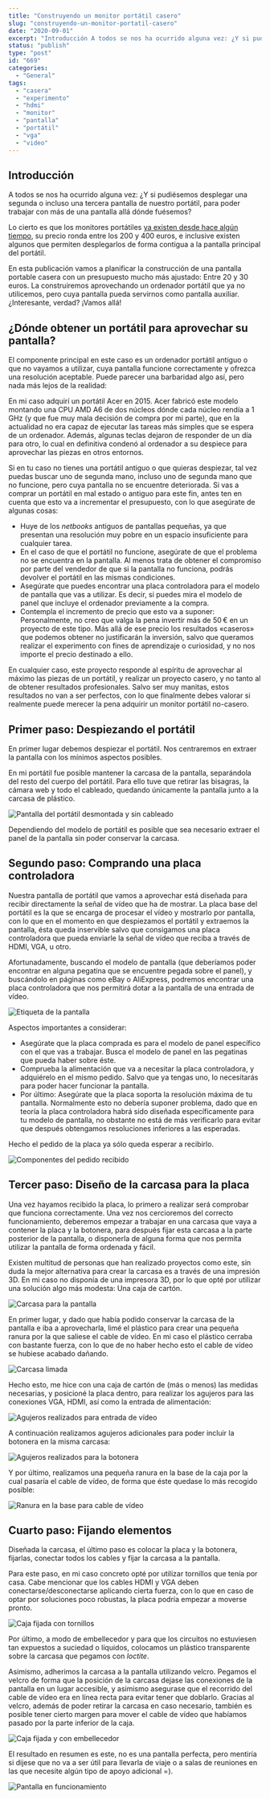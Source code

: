 ```yaml
---
title: "Construyendo un monitor portátil casero"
slug: "construyendo-un-monitor-portatil-casero"
date: "2020-09-01"
excerpt: "Introducción A todos se nos ha ocurrido alguna vez: ¿Y si pudiésemos desplegar una segunda o incluso una tercera pantalla de nuestro portátil, para poder trabajar con más de una pantalla allá dónde fuésemos? Lo cierto es que los monitores portátiles ya existen desde hace algún tiempo, su precio ronda entre los 200 y 400 &hellip; Sigue leyendo Construyendo un monitor portátil casero"
status: "publish"
type: "post"
id: "669"
categories:
  - "General"
tags:
  - "casera"
  - "experimento"
  - "hdmi"
  - "monitor"
  - "pantalla"
  - "portátil"
  - "vga"
  - "video"
---
```


## Introducción

A todos se nos ha ocurrido alguna vez: ¿Y si pudiésemos desplegar una segunda o incluso una tercera pantalla de nuestro portátil, para poder trabajar con más de una pantalla allá dónde fuésemos?

Lo cierto es que los monitores portátiles [ya existen desde hace algún tiempo](https://www.pccomponentes.com/msi-optix-mag161v-156-led-ips-fullhd), su precio ronda entre los 200 y 400 euros, e inclusive existen algunos que permiten desplegarlos de forma contigua a la pantalla principal del portátil.

En esta publicación vamos a planificar la construcción de una pantalla portable casera con un presupuesto mucho más ajustado: Entre 20 y 30 euros. La construiremos aprovechando un ordenador portátil que ya no utilicemos, pero cuya pantalla pueda servirnos como pantalla auxiliar. ¿Interesante, verdad? ¡Vamos allá!

## ¿Dónde obtener un portátil para aprovechar su pantalla?

El componente principal en este caso es un ordenador portátil antiguo o que no vayamos a utilizar, cuya pantalla funcione correctamente y ofrezca una resolución aceptable. Puede parecer una barbaridad algo así, pero nada más lejos de la realidad:

En mi caso adquirí un portátil Acer en 2015. Acer fabricó este modelo montando una CPU AMD A6 de dos núcleos dónde cada núcleo rendía a 1 GHz (y que fue muy mala decisión de compra por mi parte), que en la actualidad no era capaz de ejecutar las tareas más simples que se espera de un ordenador. Además, algunas teclas dejaron de responder de un día para otro, lo cual en definitiva condenó al ordenador a su despiece para aprovechar las piezas en otros entornos.

Si en tu caso no tienes una portátil antiguo o que quieras despiezar, tal vez puedas buscar uno de segunda mano, incluso uno de segunda mano que no funcione, pero cuya pantalla no se encuentre deteriorada. Si vas a comprar un portátil en mal estado o antiguo para este fin, antes ten en cuenta que esto va a incrementar el presupuesto, con lo que asegúrate de algunas cosas:

*   Huye de los *netbooks* antiguos de pantallas pequeñas, ya que presentan una resolución muy pobre en un espacio insuficiente para cualquier tarea.
*   En el caso de que el portátil no funcione, asegúrate de que el problema no se encuentra en la pantalla. Al menos trata de obtener el compromiso por parte del vendedor de que si la pantalla no funciona, podrás devolver el portátil en las mismas condiciones.
*   Asegúrate que puedes encontrar una placa controladora para el modelo de pantalla que vas a utilizar. Es decir, si puedes mira el modelo de panel que incluye el ordenador previamente a la compra.
*   Contempla el incremento de precio que esto va a suponer: Personalmente, no creo que valga la pena invertir más de 50 € en un proyecto de este tipo. Más allá de ese precio los resultados «caseros» que podemos obtener no justificarán la inversión, salvo que queramos realizar el experimento con fines de aprendizaje o curiosidad, y no nos importe el precio destinado a ello.

En cualquier caso, este proyecto responde al espíritu de aprovechar al máximo las piezas de un portátil, y realizar un proyecto casero, y no tanto al de obtener resultados profesionales. Salvo ser muy manitas, estos resultados no van a ser perfectos, con lo que finalmente debes valorar si realmente puede merecer la pena adquirir un monitor portátil no-casero.

## Primer paso: Despiezando el portátil

En primer lugar debemos despiezar el portátil. Nos centraremos en extraer la pantalla con los mínimos aspectos posibles.

En mi portátil fue posible mantener la carcasa de la pantalla, separándola del resto del cuerpo del portátil. Para ello tuve que retirar las bisagras, la cámara web y todo el cableado, quedando únicamente la pantalla junto a la carcasa de plástico.

![Pantalla del portátil desmontada y sin cableado](/images/posts/2020-monitor-portatil/pantalla-desmontada.jpg)

Dependiendo del modelo de portátil es posible que sea necesario extraer el panel de la pantalla sin poder conservar la carcasa.

## Segundo paso: Comprando una placa controladora

Nuestra pantalla de portátil que vamos a aprovechar está diseñada para recibir directamente la señal de vídeo que ha de mostrar. La placa base del portátil es la que se encarga de procesar el vídeo y mostrarlo por pantalla, con lo que en el momento en que despiezamos el portátil y extraemos la pantalla, ésta queda inservible salvo que consigamos una placa controladora que pueda enviarle la señal de vídeo que reciba a través de HDMI, VGA, u otro.

Afortunadamente, buscando el modelo de pantalla (que deberíamos poder encontrar en alguna pegatina que se encuentre pegada sobre el panel), y buscándolo en páginas como eBay o AliExpress, podremos encontrar una placa controladora que nos permitirá dotar a la pantalla de una entrada de vídeo.

![Etiqueta de la pantalla](/images/posts/2020-monitor-portatil/etiqueta-pantalla.jpg)

Aspectos importantes a considerar:

*   Asegúrate que la placa comprada es para el modelo de panel específico con el que vas a trabajar. Busca el modelo de panel en las pegatinas que pueda haber sobre éste.
*   Comprueba la alimentación que va a necesitar la placa controladora, y adquiérelo en el mismo pedido. Salvo que ya tengas uno, lo necesitarás para poder hacer funcionar la pantalla.
*   Por último: Asegúrate que la placa soporta la resolución máxima de tu pantalla. Normalmente esto no debería suponer problema, dado que en teoría la placa controladora habrá sido diseñada específicamente para tu modelo de pantalla, no obstante no está de más verificarlo para evitar que después obtengamos resoluciones inferiores a las esperadas.

Hecho el pedido de la placa ya sólo queda esperar a recibirlo.

![Componentes del pedido recibido](/images/posts/2020-monitor-portatil/pedido-recibido.jpg)

## Tercer paso: Diseño de la carcasa para la placa

Una vez hayamos recibido la placa, lo primero a realizar será comprobar que funciona correctamente. Una vez nos cercioremos del correcto funcionamiento, deberemos empezar a trabajar en una carcasa que vaya a contener la placa y la botonera, para después fijar esta carcasa a la parte posterior de la pantalla, o disponerla de alguna forma que nos permita utilizar la pantalla de forma ordenada y fácil.

Existen multitud de personas que han realizado proyectos como este, sin duda la mejor alternativa para crear la carcasa es a través de una impresión 3D. En mi caso no disponía de una impresora 3D, por lo que opté por utilizar una solución algo más modesta: Una caja de cartón.

![Carcasa para la pantalla](/images/posts/2020-monitor-portatil/caja-carton.jpg)

En primer lugar, y dado que había podido conservar la carcasa de la pantalla e iba a aprovecharla, limé el plástico para crear una pequeña ranura por la que saliese el cable de vídeo. En mi caso el plástico cerraba con bastante fuerza, con lo que de no haber hecho esto el cable de vídeo se hubiese acabado dañando.

![Carcasa limada](/images/posts/2020-monitor-portatil/limado.jpg)

Hecho esto, me hice con una caja de cartón de (más o menos) las medidas necesarias, y posicioné la placa dentro, para realizar los agujeros para las conexiones VGA, HDMI, así como la entrada de alimentación:

![Agujeros realizados para entrada de vídeo](/images/posts/2020-monitor-portatil/agujeros-video.jpg)

A continuación realizamos agujeros adicionales para poder incluir la botonera en la misma carcasa:

![Agujeros realizados para la botonera](/images/posts/2020-monitor-portatil/agujeros-botonera.jpg)

Y por último, realizamos una pequeña ranura en la base de la caja por la cual pasaría el cable de vídeo, de forma que éste quedase lo más recogido posible:

![Ranura en la base para cable de vídeo](/images/posts/2020-monitor-portatil/ranura-video.jpg)

## Cuarto paso: Fijando elementos

Diseñada la carcasa, el último paso es colocar la placa y la botonera, fijarlas, conectar todos los cables y fijar la carcasa a la pantalla.

Para este paso, en mi caso concreto opté por utilizar tornillos que tenía por casa. Cabe mencionar que los cables HDMI y VGA deben conectarse/desconectarse aplicando cierta fuerza, con lo que en caso de optar por soluciones poco robustas, la placa podría empezar a moverse pronto.

![Caja fijada con tornillos](/images/posts/2020-monitor-portatil/tornillos.jpg)

Por último, a modo de embellecedor y para que los circuitos no estuviesen tan expuestos a suciedad o líquidos, colocamos un plástico transparente sobre la carcasa que pegamos con *loctite*.

Asimismo, adherimos la carcasa a la pantalla utilizando velcro. Pegamos el velcro de forma que la posición de la carcasa dejase las conexiones de la pantalla en un lugar accesible, y asimismo asegurase que el recorrido del cable de vídeo era en línea recta para evitar tener que doblarlo. Gracias al velcro, además de poder retirar la carcasa en caso necesario, también es posible tener cierto margen para mover el cable de vídeo que habíamos pasado por la parte inferior de la caja.

![Caja fijada y con embellecedor](/images/posts/2020-monitor-portatil/embellecedor.jpg)

El resultado en resumen es este, no es una pantalla perfecta, pero mentiría si dijese que no va a ser útil para llevarla de viaje o a salas de reuniones en las que necesite algún tipo de apoyo adicional =).

![Pantalla en funcionamiento](/images/posts/2020-monitor-portatil/resultado-pantalla.jpg)